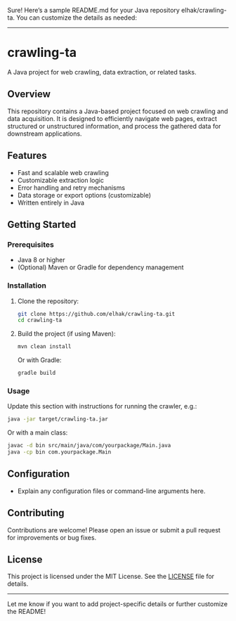 Sure! Here’s a sample README.md for your Java repository elhak/crawling-ta. You can customize the details as needed:

---

# crawling-ta

A Java project for web crawling, data extraction, or related tasks.

## Overview

This repository contains a Java-based project focused on web crawling and data acquisition. It is designed to efficiently navigate web pages, extract structured or unstructured information, and process the gathered data for downstream applications.

## Features

- Fast and scalable web crawling
- Customizable extraction logic
- Error handling and retry mechanisms
- Data storage or export options (customizable)
- Written entirely in Java

## Getting Started

### Prerequisites

- Java 8 or higher
- (Optional) Maven or Gradle for dependency management

### Installation

1. Clone the repository:

   ```bash
   git clone https://github.com/elhak/crawling-ta.git
   cd crawling-ta
   ```

2. Build the project (if using Maven):

   ```bash
   mvn clean install
   ```

   Or with Gradle:

   ```bash
   gradle build
   ```

### Usage

Update this section with instructions for running the crawler, e.g.:

```bash
java -jar target/crawling-ta.jar
```

Or with a main class:

```bash
javac -d bin src/main/java/com/yourpackage/Main.java
java -cp bin com.yourpackage.Main
```

## Configuration

- Explain any configuration files or command-line arguments here.

## Contributing

Contributions are welcome! Please open an issue or submit a pull request for improvements or bug fixes.

## License

This project is licensed under the MIT License. See the [LICENSE](LICENSE) file for details.

---

Let me know if you want to add project-specific details or further customize the README!
